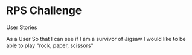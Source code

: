 # RPS Challenge

User Stories

As a User
So that I can see if I am a survivor of Jigsaw
I would like to be able to play "rock, paper, scissors"
